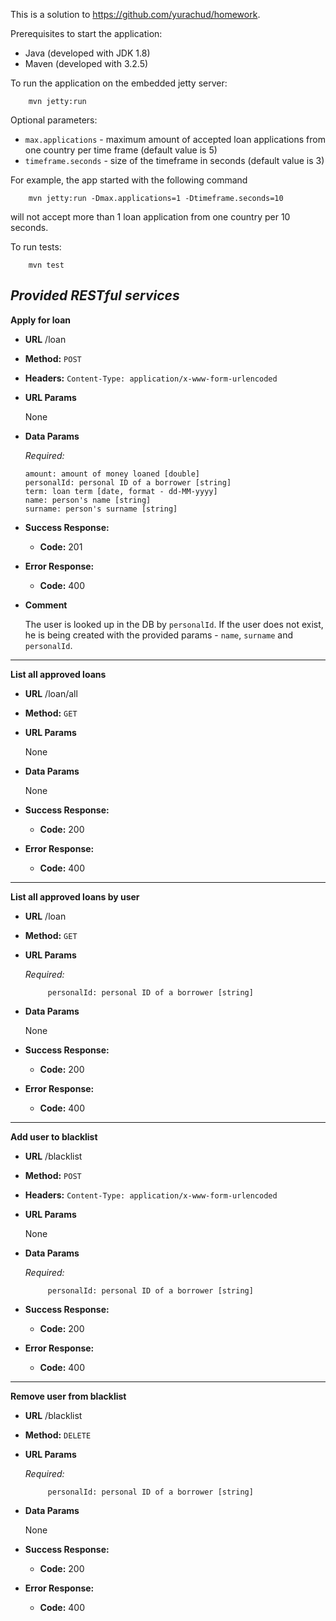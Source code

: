 This is a solution to https://github.com/yurachud/homework.

Prerequisites to start the application:

* Java (developed with JDK 1.8)
* Maven (developed with 3.2.5)
    
    
To run the application on the embedded jetty server:
```
    mvn jetty:run
```

Optional parameters:
* `max.applications` - maximum amount of accepted loan applications from one country per time frame (default value is 5)
* `timeframe.seconds` - size of the timeframe in seconds (default value is 3)
    
For example, the app started with the following command
```
	mvn jetty:run -Dmax.applications=1 -Dtimeframe.seconds=10 
```
will not accept more than 1 loan application from one country per 10 seconds.

To run tests:
```
	mvn test
```

***Provided RESTful services***
----

**Apply for loan**

* **URL**
  /loan

* **Method:**
  `POST`
  
* **Headers:**
  `Content-Type: application/x-www-form-urlencoded`
  
*  **URL Params**

   None

* **Data Params**

  *Required:*
  
    ```
    amount: amount of money loaned [double]
    personalId: personal ID of a borrower [string]
    term: loan term [date, format - dd-MM-yyyy]
    name: person's name [string]
    surname: person's surname [string]
    ```

* **Success Response:**

  * **Code:** 201
 
* **Error Response:**

  * **Code:** 400

* **Comment**

  The user is looked up in the DB by `personalId`. If the user does not exist, he is being created with the provided params - `name`, `surname` and `personalId`.

----

**List all approved loans**

* **URL**
  /loan/all
* **Method:**
  `GET`
*  **URL Params**

   None

* **Data Params**

   None

* **Success Response:**

  * **Code:** 200
 
* **Error Response:**

  * **Code:** 400

----

**List all approved loans by user**

* **URL**
  /loan
* **Method:**
  `GET`
*  **URL Params**

   *Required:*

   ```
    	personalId: personal ID of a borrower [string]
   ```

* **Data Params**

   None

* **Success Response:**

  * **Code:** 200
 
* **Error Response:**

  * **Code:** 400

----

**Add user to blacklist**

* **URL**
  /blacklist
* **Method:**
  `POST`
* **Headers:**
  `Content-Type: application/x-www-form-urlencoded`
*  **URL Params**

   None

* **Data Params**

   *Required:*

   ```
    	personalId: personal ID of a borrower [string]
    ```

* **Success Response:**

  * **Code:** 200
 
* **Error Response:**

  * **Code:** 400

----

**Remove user from blacklist**

* **URL**
  /blacklist
* **Method:**
  `DELETE`
*  **URL Params**

   *Required:*

   ```
    	personalId: personal ID of a borrower [string]
   ```

* **Data Params**

   None

* **Success Response:**

  * **Code:** 200
 
* **Error Response:**

  * **Code:** 400
